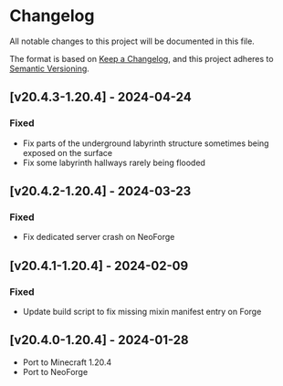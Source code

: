 # Changelog
All notable changes to this project will be documented in this file.

The format is based on [Keep a Changelog](https://keepachangelog.com/en/1.0.0/),
and this project adheres to [Semantic Versioning](https://semver.org/spec/v2.0.0.html).

## [v20.4.3-1.20.4] - 2024-04-24
### Fixed
- Fix parts of the underground labyrinth structure sometimes being exposed on the surface
- Fix some labyrinth hallways rarely being flooded

## [v20.4.2-1.20.4] - 2024-03-23
### Fixed
- Fix dedicated server crash on NeoForge

## [v20.4.1-1.20.4] - 2024-02-09
### Fixed
- Update build script to fix missing mixin manifest entry on Forge

## [v20.4.0-1.20.4] - 2024-01-28
- Port to Minecraft 1.20.4
- Port to NeoForge
